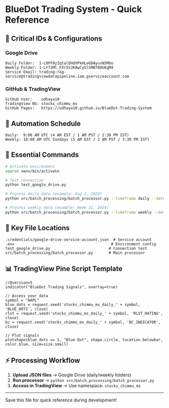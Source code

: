 # BlueDot Trading System - Quick Reference

## 🔑 Critical IDs & Configurations

### Google Drive
```
Daily Folder:  1-L9PF0zZqtalEHdVPkHLeGDAyuvN5MUo
Weekly Folder: 1-LY72Ml_FXr5SJK8wCySlSMB78OU6gM4
Service Email: trading-rag-service@tradingviewdatapipeline.iam.gserviceaccount.com
```

### GitHub & TradingView
```
GitHub User:    udhaya10
TradingView NS: stocks_chimmu_ms
GitHub Pages:   https://udhaya10.github.io/BlueDot-Trading-System
```

## 📅 Automation Schedule
```
Daily:  9:00 AM UTC (4 AM EST / 1 AM PST / 2:30 PM IST)
Weekly: 10:00 AM UTC Sundays (5 AM EST / 2 AM PST / 3:30 PM IST)
```

## 🚀 Essential Commands

```bash
# Activate environment
source venv/bin/activate

# Test connection
python test_google_drive.py

# Process daily data (example: Aug 2, 2024)
python src/batch_processing/batch_processor.py --timeframe daily --date 2024-08-02

# Process weekly data (example: Week 31, 2024)
python src/batch_processing/batch_processor.py --timeframe weekly --date 2024-W31
```

## 📁 Key File Locations

```
.credentials/google-drive-service-account.json  # Service account
.env                                           # Environment config
test_google_drive.py                          # Connection test
src/batch_processing/batch_processor.py       # Main processor
```

## 📊 TradingView Pine Script Template

```pine
//@version=5
indicator("BlueDot Trading Signals", overlay=true)

// Access your data
symbol = "AAPL"
blue_dots = request.seed('stocks_chimmu_ms_daily_' + symbol, 'BLUE_DOTS', close)
rlst = request.seed('stocks_chimmu_ms_daily_' + symbol, 'RLST_RATING', close)
bc = request.seed('stocks_chimmu_ms_daily_' + symbol, 'BC_INDICATOR', close)

// Plot signals
plotshape(blue_dots == 1, "Blue Dot", shape.circle, location.belowbar, color.blue, size=size.small)
```

## ⚡ Processing Workflow

1. **Upload JSON files** → Google Drive (daily/weekly folders)
2. **Run processor** → `python src/batch_processing/batch_processor.py`
3. **Access in TradingView** → Use namespace: `stocks_chimmu_ms`

---
Save this file for quick reference during development!